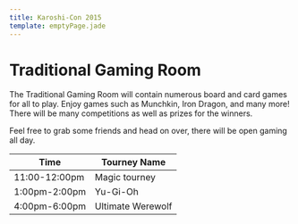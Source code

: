 ```yaml
---
title: Karoshi-Con 2015
template: emptyPage.jade
---
```


# Traditional Gaming Room

The Traditional Gaming Room will contain numerous board and card games for all to play.
Enjoy games such as Munchkin, Iron Dragon, and many more! There will be many competitions as well as prizes for the winners.

Feel free to grab some friends and head on over, there will be open gaming all day.

|Time|Tourney Name|
|-|-|
|11:00-12:00pm|Magic tourney|
|1:00pm-2:00pm|Yu-Gi-Oh|
|4:00pm-6:00pm|Ultimate Werewolf|